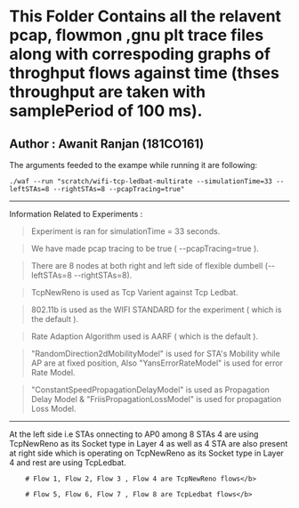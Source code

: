 # This Folder Contains all the relavent pcap, flowmon ,gnu plt trace files along with correspoding graphs of throghput flows against time (thses throughput are taken with samplePeriod of 100 ms).

## Author : Awanit Ranjan (181CO161)

The arguments feeded to the exampe while running it are following: 

    ./waf --run "scratch/wifi-tcp-ledbat-multirate --simulationTime=33 --leftSTAs=8 --rightSTAs=8 --pcapTracing=true"
  
  ***
  
Information Related to Experiments :

  > Experiment is ran for simulationTime = 33 seconds.
  
  > We have made pcap tracing to be true  ( --pcapTracing=true ).
 
  > There are 8 nodes at both right and left side of flexible dumbell (--leftSTAs=8 --rightSTAs=8).

  > TcpNewReno is used as Tcp Varient against Tcp Ledbat.

  > 802.11b is used as the WIFI STANDARD for the experiment ( which is the default ).

  > Rate Adaption Algorithm used is  AARF ( which is the default ).

  > "RandomDirection2dMobilityModel" is used for STA's Mobility while AP are at fixed position, Also "YansErrorRateModel" is used for error Rate Model.
  
  > "ConstantSpeedPropagationDelayModel" is used as Propagation Delay Model & "FriisPropagationLossModel" is used for propagation Loss Model. 
***

At the left side i.e STAs onnecting to AP0 among 8 STAs 4 are using TcpNewReno as its Socket type in Layer 4 as well as 4 STA are also present at right side which is operating on  TcpNewReno as its Socket type in Layer 4 and rest are using TcpLedbat.


        # Flow 1, Flow 2, Flow 3 , Flow 4 are TcpNewReno flows</b>
        
        # Flow 5, Flow 6, Flow 7 , Flow 8 are TcpLedbat flows</b>
